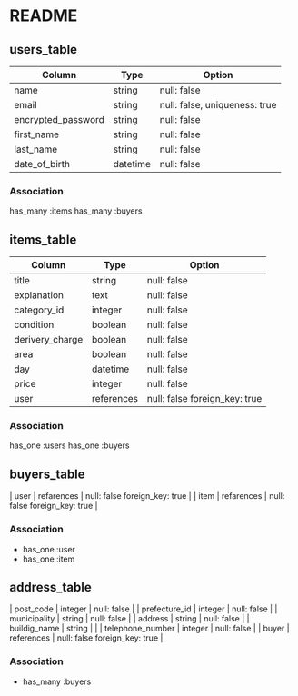 # README

## users_table
| Column             | Type     | Option                        |
| -------------------| -------- | ----------------------------- |
| name               | string   | null: false                   |
| email              | string   | null: false, uniqueness: true |
| encrypted_password | string   | null: false                   |
| first_name         | string   | null: false                   |
| last_name          | string   | null: false                   |
| date_of_birth      | datetime | null: false                   |

### Association
has_many :items
has_many :buyers



## items_table
| Column          | Type       | Option                        |
| --------------- | ---------- | ----------------------------- |
| title           | string     | null: false                   |
| explanation     | text       | null: false                   |
| category_id     | integer    | null: false                   |
| condition       | boolean    | null: false                   |
| derivery_charge | boolean    | null: false                   |
| area            | boolean    | null: false                   |
| day             | datetime   | null: false                   |
| price           | integer    | null: false                   |
| user            | references | null: false foreign_key: true |

### Association
has_one :users
has_one :buyers



## buyers_table
| user | refarences | null: false foreign_key: true |
| item | refarences | null: false foreign_key: true |

### Association
- has_one :user
- has_one :item



## address_table
| post_code        | integer    | null: false                   |
| prefecture_id    | integer    | null: false                   |
| municipality     | string     | null: false                   |
| address          | string     | null: false                   |
| buildig_name     | string     |                               |
| telephone_number | integer    | null: false                   |
| buyer            | references | null: false foreign_key: true |


### Association
- has_many :buyers

